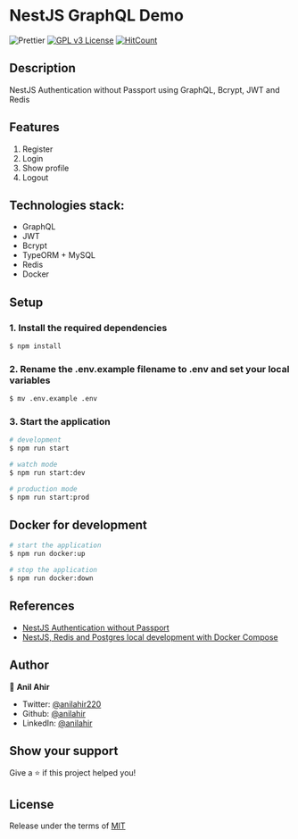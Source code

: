 # NestJS GraphQL Demo

![Prettier](https://img.shields.io/badge/Code%20style-prettier-informational?logo=prettier&logoColor=white)
[![GPL v3 License](https://img.shields.io/badge/License-GPLv3-green.svg)](./LICENSE)
[![HitCount](https://hits.dwyl.com/anilahir/nestjs-graphql-demo.svg)](https://hits.dwyl.com/anilahir/nestjs-graphql-demo)

## Description

NestJS Authentication without Passport using GraphQL, Bcrypt, JWT and Redis

## Features

1. Register
2. Login
3. Show profile
4. Logout

## Technologies stack:

- GraphQL
- JWT
- Bcrypt
- TypeORM + MySQL
- Redis
- Docker

## Setup

### 1. Install the required dependencies

```bash
$ npm install
```

### 2. Rename the .env.example filename to .env and set your local variables

```bash
$ mv .env.example .env
```

### 3. Start the application

```bash
# development
$ npm run start

# watch mode
$ npm run start:dev

# production mode
$ npm run start:prod
```

## Docker for development

```bash
# start the application
$ npm run docker:up

# stop the application
$ npm run docker:down
```

## References

- [NestJS Authentication without Passport](https://trilon.io/blog/nestjs-authentication-without-passport)
- [NestJS, Redis and Postgres local development with Docker Compose](https://www.tomray.dev/nestjs-docker-compose-postgres)

## Author

👤 **Anil Ahir**

- Twitter: [@anilahir220](https://twitter.com/anilahir220)
- Github: [@anilahir](https://github.com/anilahir)
- LinkedIn: [@anilahir](https://www.linkedin.com/in/anilahir)

## Show your support

Give a ⭐️ if this project helped you!

## License

Release under the terms of [MIT](./LICENSE)
